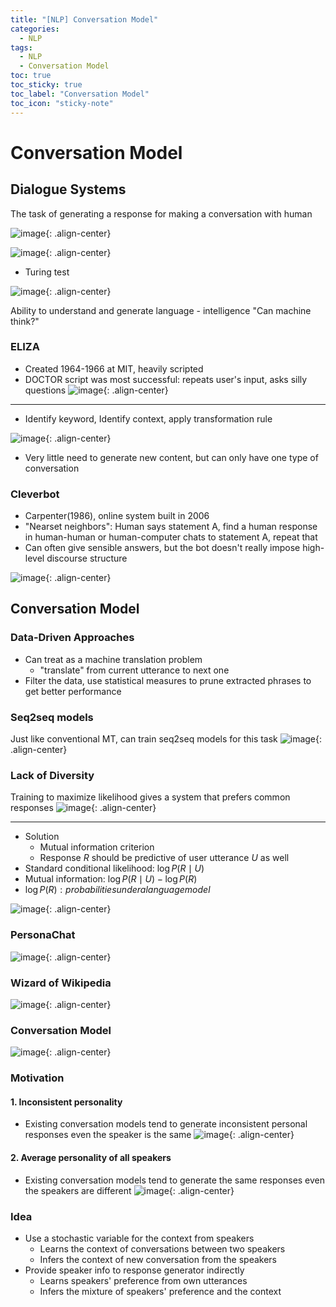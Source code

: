 ```yaml
---
title: "[NLP] Conversation Model"
categories:
  - NLP
tags:
  - NLP
  - Conversation Model
toc: true
toc_sticky: true
toc_label: "Conversation Model"
toc_icon: "sticky-note"
---
```


# Conversation Model

## Dialogue Systems

The task of generating a response for making a conversation with human

![image](https://user-images.githubusercontent.com/55765292/172513675-13aab089-8717-4580-a1fd-e4e4dcad27d0.png){: .align-center}

![image](https://user-images.githubusercontent.com/55765292/172513734-27a58094-b9ba-43bf-b0de-cbf664cd2c11.png){: .align-center}

- Turing test

![image](https://user-images.githubusercontent.com/55765292/172513841-b16d1df4-4444-4a1b-bf37-c8dc7ba46bc1.png){: .align-center}

Ability to understand and generate language - intelligence
"Can machine think?"


### ELIZA
- Created 1964-1966 at MIT, heavily scripted
- DOCTOR script was most successful: repeats user's input, asks silly questions
![image](https://user-images.githubusercontent.com/55765292/172514421-cca5dc7f-c60f-49b0-8ef1-f3365a5f0923.png){: .align-center}

---

- Identify keyword, Identify context, apply transformation rule

![image](https://user-images.githubusercontent.com/55765292/172514508-401529c1-a173-4af9-951d-285ac5aa9376.png){: .align-center}

- Very little need to generate new content, but can only have one type of conversation

### Cleverbot
- Carpenter(1986), online system built in 2006
- "Nearset neighbors": Human says statement A, find a human response in human-human or human-computer chats to statement A, repeat that
- Can often give sensible answers, but the bot doesn't really impose high-level discourse structure

![image](https://user-images.githubusercontent.com/55765292/172515015-4e6b7272-166c-43dd-a0dd-886907cec744.png){: .align-center}


## Conversation Model

### Data-Driven Approaches
- Can treat as a machine translation problem
  - "translate" from current utterance to next one
- Filter the data, use statistical measures to prune extracted phrases to get better performance

### Seq2seq models
Just like conventional MT, can train seq2seq models for this task
![image](https://user-images.githubusercontent.com/55765292/172515264-03fb7f44-5f2d-4053-9389-7b8fdca0c993.png){: .align-center}

### Lack of Diversity
Training to maximize likelihood gives a system that prefers common responses
![image](https://user-images.githubusercontent.com/55765292/172515360-0f0c8e78-d568-4fea-a2f3-9a491bd44975.png){: .align-center}

---

- Solution
  - Mutual information criterion
  - Response $R$ should be predictive of user utterance $U$ as well
- Standard conditional likelihood: $\log P(R \mid U)$
- Mutual information: $\log P(R \mid U)-\log P(R)$
- $\log P(R): probabilities under a language model$

![image](https://user-images.githubusercontent.com/55765292/172515818-29be64b3-2bdf-4f66-9c8f-076147cab76d.png){: .align-center}


### PersonaChat

![image](https://user-images.githubusercontent.com/55765292/172515868-dd74514d-db5c-4509-95be-bea1cb3a0186.png){: .align-center}

### Wizard of Wikipedia

![image](https://user-images.githubusercontent.com/55765292/172515913-4ce95c2a-f189-4c35-94e3-30141259db11.png){: .align-center}

### Conversation Model

![image](https://user-images.githubusercontent.com/55765292/172515965-3ad56720-d542-4c9f-bb26-6da8d3f669f0.png){: .align-center}

### Motivation

#### 1. Inconsistent personality
- Existing conversation models tend to generate inconsistent personal responses even the speaker is the same
![image](https://user-images.githubusercontent.com/55765292/172516103-50d84ba4-542f-4905-94aa-49c6205a39f8.png){: .align-center}


#### 2. Average personality of all speakers
- Existing conversation models tend to generate the same responses even the speakers are different
![image](https://user-images.githubusercontent.com/55765292/172516243-4159e1a6-108b-40df-8549-fb436e3ccbd2.png){: .align-center}

### Idea
- Use a stochastic variable for the context from speakers
  - Learns the context of conversations between two speakers
  - Infers the context of new conversation from the speakers
- Provide speaker info to response generator indirectly
  - Learns speakers' preference from own utterances
  - Infers the mixture of speakers' preference and the context

